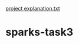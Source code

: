 [project explanation.txt](https://github.com/Kaavyasenthil/sparks-task3/files/6982551/project.explanation.txt)
# sparks-task3
